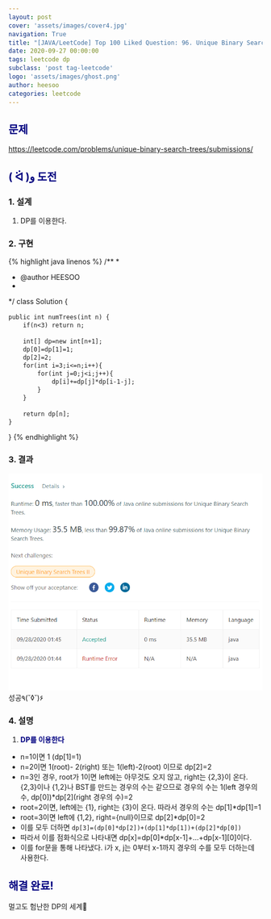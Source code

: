 ```yaml
---
layout: post
cover: 'assets/images/cover4.jpg'
navigation: True
title: "[JAVA/LeetCode] Top 100 Liked Question: 96. Unique Binary Search Trees"
date: 2020-09-27 00:00:00
tags: leetcode dp
subclass: 'post tag-leetcode'
logo: 'assets/images/ghost.png'
author: heesoo
categories: leetcode
---
```

## <span style="color:navy">문제</span>
<https://leetcode.com/problems/unique-binary-search-trees/submissions/>

## <span style="color:navy">( ᐛ )و 도전</span>

### 1. 설계
1. DP를 이용한다.

### 2. 구현 
{% highlight java linenos %}
/**
 *
 * @author HEESOO
 *
 */
class Solution {
    
    public int numTrees(int n) {
        if(n<3) return n;
        
        int[] dp=new int[n+1];
        dp[0]=dp[1]=1;
        dp[2]=2;
        for(int i=3;i<=n;i++){
            for(int j=0;j<i;j++){
                dp[i]+=dp[j]*dp[i-1-j];
            }
        }
        
        return dp[n];
    }
    
}
{% endhighlight %}

### 3. 결과
![실행결과](./assets/images/200927_2.PNG)
성공٩(˘◊˘)۶   

### 4. 설명
1. **<span style="color:navy">DP를 이용한다</span>**
- n=1이면 1 (dp[1]=1)
- n=2이면 1(root)- 2(right) 또는 1(left)-2(root) 이므로 dp[2]=2
- n=3인 경우, root가 1이면 left에는 아무것도 오지 않고, right는 {2,3}이 온다. {2,3}이나 {1,2}나 BST를 만드는 경우의 수는 같으므로 경우의 수는 1(left 경우의 수, dp[0])*dp[2](right 경우의 수)=2
- root=2이면, left에는 {1}, right는 {3}이 온다. 따라서 경우의 수는 dp[1]*dp[1]=1
- root=3이면 left에 {1,2}, right={null}이므로 dp[2]*dp[0]=2
- 이를 모두 더하면 `dp[3]=(dp[0]*dp[2])+(dp[1]*dp[1])+(dp[2]*dp[0])`
- 따라서 이를 점화식으로 나타내면 dp[x]=dp[0]*dp[x-1]+...+dp[x-1][0]이다. 
- 이를 for문을 통해 나타냈다. i가 x, j는 0부터 x-1까지 경우의 수를 모두 더하는데 사용한다.
  
## <span style="color:navy">해결 완료!</span>
멀고도 험난한 DP의 세계🤯
